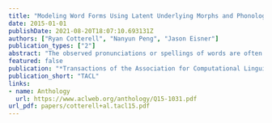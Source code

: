 ```yaml
---
title: "Modeling Word Forms Using Latent Underlying Morphs and Phonology"
date: 2015-01-01
publishDate: 2021-08-20T18:07:10.693131Z
authors: ["Ryan Cotterell", "Nanyun Peng", "Jason Eisner"]
publication_types: ["2"]
abstract: "The observed pronunciations or spellings of words are often explained as arising from the ''underlying forms'' of their morphemes. These forms are latent strings that linguists try to reconstruct by hand. We propose to reconstruct them automatically at scale, enabling generalization to new words. Given some surface word types of a concatenative language along with the abstract morpheme sequences that they express, we show how to recover consistent underlying forms for these morphemes, together with the (stochastic) phonology that maps each concatenation of underlying forms to a surface form. Our technique involves loopy belief propagation in a natural directed graphical model whose variables are unknown strings and whose conditional distributions are encoded as finite-state machines with trainable weights. We define training and evaluation paradigms for the task of surface word prediction, and report results on subsets of 7 languages."
featured: false
publication: "*Transactions of the Association for Computational Linguistics*"
publication_short: "TACL"
links:
- name: Anthology
  url: https://www.aclweb.org/anthology/Q15-1031.pdf
url_pdf: papers/cotterell+al.tacl15.pdf
---
```


